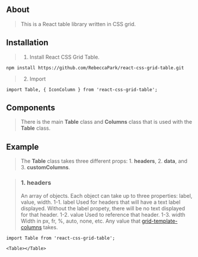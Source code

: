 ## About

>This is a React table library written in CSS grid.

## Installation

>1. Install React CSS Grid Table.

```
npm install https://github.com/RebeccaPark/react-css-grid-table.git
```

>2. Import

```
import Table, { IconColumn } from 'react-css-grid-table';
```

## Components

>There is the main **Table** class and **Columns** class that is used with the **Table** class.

## Example

>The **Table** class takes three different props: 1. **headers**, 2. **data**, and 3. **customColumns**.

>### 1. **headers**
>An array of objects. Each object can take up to three properties: label, value, width.
>1-1. label
>Used for headers that will have a text label displayed. Without the label propety, there will be no text displayed for that header.
>1-2. value
>Used to reference that header.
>1-3. width
>Width in px, fr, %, auto, none, etc. Any value that [grid-template-columns](https://developer.mozilla.org/en-US/docs/Web/CSS/grid-template-columns) takes.

```
import Table from 'react-css-grid-table';

<Table></Table>
```